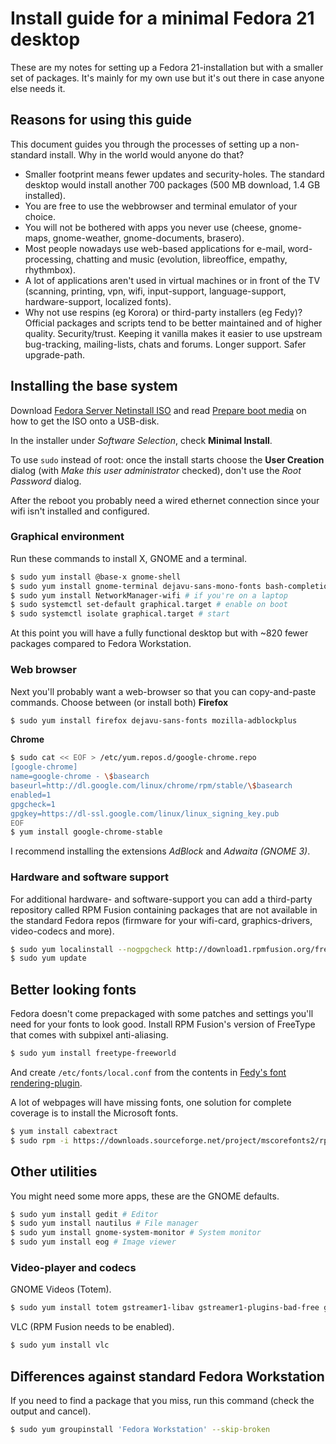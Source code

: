 # Install guide for a minimal Fedora 21 desktop

These are my notes for setting up a Fedora 21-installation but with a smaller set of packages. It's mainly for my own use but it's out there in case anyone else needs it.

## Reasons for using this guide

This document guides you through the processes of setting up a non-standard install. Why in the world would anyone do that?

- Smaller footprint means fewer updates and security-holes. The standard desktop would install another 700 packages (500 MB download, 1.4 GB installed).
- You are free to use the webbrowser and terminal emulator of your choice.
- You will not be bothered with apps you never use (cheese, gnome-maps, gnome-weather, gnome-documents, brasero).
- Most people nowadays use web-based applications for e-mail, word-processing, chatting and music (evolution, libreoffice, empathy, rhythmbox).
- A lot of applications aren't used in virtual machines or in front of the TV (scanning, printing, vpn, wifi, input-support, language-support, hardware-support, localized fonts).
- Why not use respins (eg Korora) or third-party installers (eg Fedy)? Official packages and scripts tend to be better maintained and of higher quality. Security/trust. Keeping it vanilla makes it easier to use upstream bug-tracking, mailing-lists, chats and forums. Longer support. Safer upgrade-path.

## Installing the base system

Download [Fedora Server Netinstall ISO](https://getfedora.org/en/server/download/) and read [Prepare boot media](http://docs.fedoraproject.org/en-US/Fedora/21/html/Installation_Guide/sect-preparing-boot-media.html) on how to get the ISO onto a USB-disk.

In the installer under *Software Selection*, check **Minimal Install**.

To use `sudo` instead of root: once the install starts choose the **User Creation** dialog (with *Make this user administrator* checked), don't use the *Root Password* dialog.

After the reboot you probably need a wired ethernet connection since your wifi isn't installed and configured.

### Graphical environment

Run these commands to install X, GNOME and a terminal.

```sh
$ sudo yum install @base-x gnome-shell
$ sudo yum install gnome-terminal dejavu-sans-mono-fonts bash-completion # terminal
$ sudo yum install NetworkManager-wifi # if you're on a laptop
$ sudo systemctl set-default graphical.target # enable on boot
$ sudo systemctl isolate graphical.target # start
```

At this point you will have a fully functional desktop but with ~820 fewer packages compared to Fedora Workstation.

### Web browser

Next you'll probably want a web-browser so that you can copy-and-paste commands. Choose between (or install both) **Firefox**

```sh
$ sudo yum install firefox dejavu-sans-fonts mozilla-adblockplus
```

**Chrome**

```sh
$ sudo cat << EOF > /etc/yum.repos.d/google-chrome.repo
[google-chrome]
name=google-chrome - \$basearch
baseurl=http://dl.google.com/linux/chrome/rpm/stable/\$basearch
enabled=1
gpgcheck=1
gpgkey=https://dl-ssl.google.com/linux/linux_signing_key.pub
EOF
$ yum install google-chrome-stable
```

I recommend installing the extensions *AdBlock* and *Adwaita (GNOME 3)*.

### Hardware and software support

For additional hardware- and software-support you can add a third-party repository called RPM Fusion containing packages that are not available in the standard Fedora repos (firmware for your wifi-card, graphics-drivers, video-codecs and more).

```sh
$ sudo yum localinstall --nogpgcheck http://download1.rpmfusion.org/free/fedora/rpmfusion-free-release-$(rpm -E %fedora).noarch.rpm http://download1.rpmfusion.org/nonfree/fedora/rpmfusion-nonfree-release-$(rpm -E %fedora).noarch.rpm
$ sudo yum update
```

## Better looking fonts

Fedora doesn't come prepackaged with some patches and settings you'll need for your fonts to look good. Install RPM Fusion's version of FreeType that comes with subpixel anti-aliasing.

```sh
$ sudo yum install freetype-freeworld
```

And create `/etc/fonts/local.conf` from the contents in [Fedy's font rendering-plugin](https://github.com/satya164/fedy/blob/master/plugins/util/font_rendering.sh).

A lot of webpages will have missing fonts, one solution for complete coverage is to install the Microsoft fonts.

```sh
$ yum install cabextract
$ sudo rpm -i https://downloads.sourceforge.net/project/mscorefonts2/rpms/msttcore-fonts-installer-2.6-1.noarch.rpm
```

## Other utilities

You might need some more apps, these are the GNOME defaults.

```sh
$ sudo yum install gedit # Editor
$ sudo yum install nautilus # File manager
$ sudo yum install gnome-system-monitor # System monitor
$ sudo yum install eog # Image viewer
```

### Video-player and codecs

GNOME Videos (Totem).

```sh
$ sudo yum install totem gstreamer1-libav gstreamer1-plugins-bad-free gstreamer1-plugins-bad-freeworld gstreamer1-plugins-good gstreamer1-plugins-ugly gstreamer1-vaapi
```

VLC (RPM Fusion needs to be enabled).

```sh
$ sudo yum install vlc
```

## Differences against standard Fedora Workstation

If you need to find a package that you miss, run this command (check the output and cancel).

```sh
$ sudo yum groupinstall 'Fedora Workstation' --skip-broken
```

